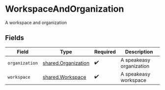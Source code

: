 # WorkspaceAndOrganization

A workspace and organization


## Fields

| Field                                                      | Type                                                       | Required                                                   | Description                                                |
| ---------------------------------------------------------- | ---------------------------------------------------------- | ---------------------------------------------------------- | ---------------------------------------------------------- |
| `organization`                                             | [shared.Organization](../../models/shared/organization.md) | :heavy_check_mark:                                         | A speakeasy organization                                   |
| `workspace`                                                | [shared.Workspace](../../models/shared/workspace.md)       | :heavy_check_mark:                                         | A speakeasy workspace                                      |